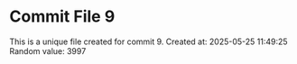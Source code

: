 # Commit File 9

This is a unique file created for commit 9.
Created at: 2025-05-25 11:49:25
Random value: 3997
